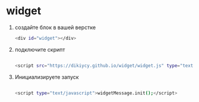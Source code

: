 # widget
1. создайте блок в вашей верстке
    ```sh
    <div id="widget"></div>
    ```
1. подключите скрипт
    ```sh

    <script src="https://dikiycy.github.io/widget/widget.js" type="text/javascript"></script>
    ```
1. Инициализируете запуск
    ```sh

    <script type="text/javascript">widgetMessage.init();</script>
    ```
